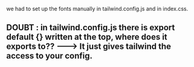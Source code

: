 we had to set up the fonts manually in tailwind.config.js and in index.css. 

## DOUBT : in tailwind.config.js there is export default {} written at the top, where does it exports to??  ---> It just gives tailwind the access to your config. 

